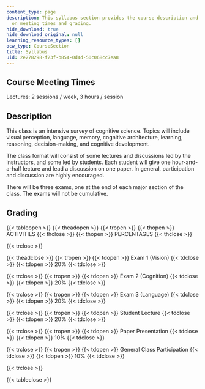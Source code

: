 ```yaml
---
content_type: page
description: This syllabus section provides the course description and information
  on meeting times and grading.
hide_download: true
hide_download_original: null
learning_resource_types: []
ocw_type: CourseSection
title: Syllabus
uid: 2e278298-f23f-b854-0d4d-50c068cc7ea8
---
```


Course Meeting Times
--------------------

Lectures: 2 sessions / week, 3 hours / session

Description
-----------

This class is an intensive survey of cognitive science. Topics will include visual perception, language, memory, cognitive architecture, learning, reasoning, decision-making, and cognitive development.

The class format will consist of some lectures and discussions led by the instructors, and some led by students. Each student will give one hour-and-a-half lecture and lead a discussion on one paper. In general, participation and discussion are highly encouraged.

There will be three exams, one at the end of each major section of the class. The exams will not be cumulative.

Grading
-------

{{< tableopen >}}
{{< theadopen >}}
{{< tropen >}}
{{< thopen >}}
ACTIVITIES
{{< thclose >}}
{{< thopen >}}
PERCENTAGES
{{< thclose >}}

{{< trclose >}}

{{< theadclose >}}
{{< tropen >}}
{{< tdopen >}}
Exam 1 (Vision)
{{< tdclose >}}
{{< tdopen >}}
20%
{{< tdclose >}}

{{< trclose >}}
{{< tropen >}}
{{< tdopen >}}
Exam 2 (Cognition)
{{< tdclose >}}
{{< tdopen >}}
20%
{{< tdclose >}}

{{< trclose >}}
{{< tropen >}}
{{< tdopen >}}
Exam 3 (Language)
{{< tdclose >}}
{{< tdopen >}}
20%
{{< tdclose >}}

{{< trclose >}}
{{< tropen >}}
{{< tdopen >}}
Student Lecture
{{< tdclose >}}
{{< tdopen >}}
20%
{{< tdclose >}}

{{< trclose >}}
{{< tropen >}}
{{< tdopen >}}
Paper Presentation
{{< tdclose >}}
{{< tdopen >}}
10%
{{< tdclose >}}

{{< trclose >}}
{{< tropen >}}
{{< tdopen >}}
General Class Participation
{{< tdclose >}}
{{< tdopen >}}
10%
{{< tdclose >}}

{{< trclose >}}

{{< tableclose >}}